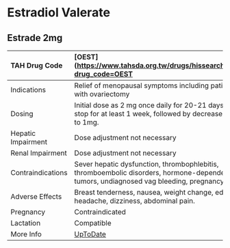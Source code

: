 # Estradiol Valerate

## Estrade 2mg

| TAH Drug Code      | [OEST](https://www.tahsda.org.tw/drugs/hissearch.php?drug_code=OEST                                                                   |
|:-------------------|:--------------------------------------------------------------------------------------------------------------------------------------|
| Indications        | Relief of menopausal symptoms including patients with ovariectomy                                                                     |
| Dosing             | Initial dose as 2 mg once daily for 20-21 days and stop for at least 1 week, followed by decrease dose to 1mg.                        |
| Hepatic Impairment | Dose adjustment not necessary                                                                                                         |
| Renal Impairment   | Dose adjustment not necessary                                                                                                         |
| Contraindications  | Sever hepatic dysfunction, thrombophlebitis, thromboembolic disorders, hormone-dependent tumors, undiagnosed vag bleeding, pregnancy. |
| Adverse Effects    | Breast tenderness, nausea, weight change, edema, headache, dizziness, abdominal pain.                                                 |
| Pregnancy          | Contraindicated                                                                                                                       |
| Lactation          | Compatible                                                                                                                            |
| More Info          | [UpToDate](https://www.uptodate.com/contents/estradiol-valerate-drug-information)                                                     |

